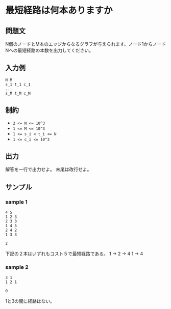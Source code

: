 # 最短経路は何本ありますか

## 問題文

N個のノードとM本のエッジからなるグラフが与えられます。ノード1からノードNへの最短経路の本数を出力してください。

## 入力例

```
N M
s_1 t_1 c_1
...
s_M t_M c_M
```

## 制約

- `2 <= N <= 10^3`
- `1 <= M <= 10^3`
- `1 <= s_i < t_i <= N`
- `1 <= c_i <= 10^3`

## 出力

解答を一行で出力せよ。
末尾は改行せよ。

## サンプル


### sample 1

```
4 5
1 2 3
2 3 3
1 4 5
2 4 2
1 3 3

```

```
2
```
下記の２本はいずれもコスト５で最短経路である。
1 -> 2 -> 4
1 -> 4

### sample 2

```
3 1
1 2 1
```

```
0

```

1と3の間に経路はない。